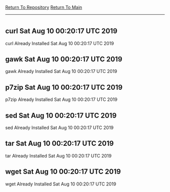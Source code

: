 [Return To Repository](https://github.com/deathbybandaid/piholeparser/)
[Return To Main](https://github.com/deathbybandaid/piholeparser/blob/master/RecentRunLogs/Mainlog.md)
____________________________________
# 
## curl Sat Aug 10 00:20:17 UTC 2019
curl Already Installed Sat Aug 10 00:20:17 UTC 2019
## gawk Sat Aug 10 00:20:17 UTC 2019
gawk Already Installed Sat Aug 10 00:20:17 UTC 2019
## p7zip Sat Aug 10 00:20:17 UTC 2019
p7zip Already Installed Sat Aug 10 00:20:17 UTC 2019
## sed Sat Aug 10 00:20:17 UTC 2019
sed Already Installed Sat Aug 10 00:20:17 UTC 2019
## tar Sat Aug 10 00:20:17 UTC 2019
tar Already Installed Sat Aug 10 00:20:17 UTC 2019
## wget Sat Aug 10 00:20:17 UTC 2019
wget Already Installed Sat Aug 10 00:20:17 UTC 2019

